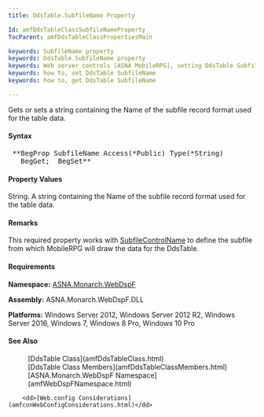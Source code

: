 ```yaml
---
title: DdsTable.SubfileName Property

Id: amfDdsTableClassSubfileNameProperty
TocParent: amfDdsTableClassPropertiesMain

keywords: SubfileName property
keywords: DdsTable.SubfileName property
keywords: Web server controls [ASNA MobileRPG], setting DdsTable SubfileName
keywords: how to, set DdsTable SubfileName
keywords: how to, get DdsTable SubfileName

---
```


Gets or sets a string containing the Name of the subfile record format used for the table data.

#### Syntax
<pre class="prettyprint"> **BegProp SubfileName Access(*Public) Type(*String)
   BegGet;  BegSet** </pre>

#### Property Values
String. A string containing the Name of the subfile record format used for the table data.

#### Remarks
This required property works with [SubfileControlName](amfDdsTableClassSubfileControlNameProperty.html) to define the subfile from which MobileRPG will draw the data for the DdsTable.

#### Requirements
**Namespace:** [ASNA.Monarch.WebDspF](amfWebDspFNamespace.html)

**Assembly:** ASNA.Monarch.WebDspF.DLL

**Platforms:** Windows Server 2012, Windows Server 2012 R2, Windows Server 2016, Windows 7, Windows 8 Pro, Windows 10 Pro

#### See Also
<dl>
        <dd>[DdsTable Class](amfDdsTableClass.html)</dd>
        <dd>[DdsTable Class Members](amfDdsTableClassMembers.html)</dd>
        <dd>[ASNA.Monarch.WebDspF Namespace](amfWebDspFNamespace.html)</dd>

        <dd>[Web.config Considerations](amfconWebConfigConsiderations.html)</dd>
</dl>

